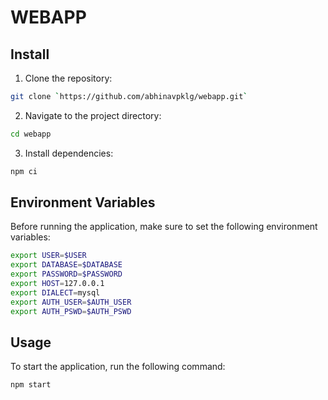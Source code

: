 # WEBAPP
## Install

1. Clone the repository:

```bash
git clone `https://github.com/abhinavpklg/webapp.git`
```

2. Navigate to the project directory:

```bash
cd webapp
```

3. Install dependencies:

```bash
npm ci
```

## Environment Variables

Before running the application, make sure to set the following environment variables:

```bash
export USER=$USER
export DATABASE=$DATABASE
export PASSWORD=$PASSWORD
export HOST=127.0.0.1
export DIALECT=mysql
export AUTH_USER=$AUTH_USER
export AUTH_PSWD=$AUTH_PSWD
```

## Usage

To start the application, run the following command:

```bash
npm start
```
